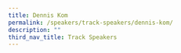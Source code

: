 ```yaml
---
title: Dennis Kom
permalink: /speakers/track-speakers/dennis-kom/
description: ""
third_nav_title: Track Speakers
---
```

